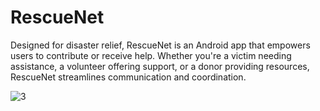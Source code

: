 # RescueNet
Designed for disaster relief, RescueNet is an Android app that empowers users to contribute or receive help. Whether you're a victim needing assistance, a volunteer offering support, or a donor providing resources, RescueNet streamlines communication and coordination.

![3](https://github.com/user-attachments/assets/a17864c9-b339-4bd6-ac2d-8160e5dee966)
